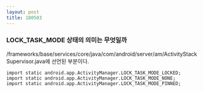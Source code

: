 ```yaml
---
layout: post
title: 180503
---
```


<h3> LOCK_TASK_MODE 상태의 의미는 무엇일까 </h3>

/frameworks/base/services/core/java/com/android/server/am/ActivityStackSupervisor.java에 선언된 부분이다.

```
import static android.app.ActivityManager.LOCK_TASK_MODE_LOCKED;
import static android.app.ActivityManager.LOCK_TASK_MODE_NONE;
import static android.app.ActivityManager.LOCK_TASK_MODE_PINNED;
```

